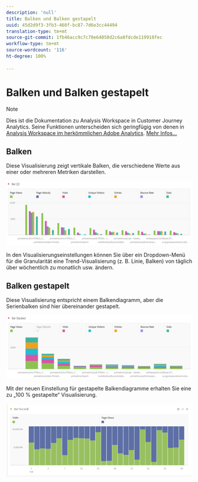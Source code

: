 ```yaml
---
description: 'null'
title: Balken und Balken gestapelt
uuid: 45d2d9f3-3fb3-460f-bc87-7d6e3cc44494
translation-type: tm+mt
source-git-commit: 1fb46acc9c7c70e64058d2c6a8fdcde119910fec
workflow-type: tm+mt
source-wordcount: '116'
ht-degree: 100%

---
```



# Balken und Balken gestapelt

>[!NOTE]
>
>Dies ist die Dokumentation zu Analysis Workspace in Customer Journey Analytics. Seine Funktionen unterscheiden sich geringfügig von denen in [Analysis Workspace im herkömmlichen Adobe Analytics](https://docs.adobe.com/content/help/de-DE/analytics/analyze/analysis-workspace/home.html). [Mehr Infos...](/help/getting-started/cja-aa.md)

## Balken

Diese Visualisierung zeigt vertikale Balken, die verschiedene Werte aus einer oder mehreren Metriken darstellen.

![](assets/bar.png)

In den Visualisierungseinstellungen können Sie über ein Dropdown-Menü für die Granularität eine Trend-Visualisierung (z. B. Linie, Balken) von täglich über wöchentlich zu monatlich usw. ändern.

## Balken gestapelt

Diese Visualisierung entspricht einem Balkendiagramm, aber die Serienbalken sind hier übereinander gestapelt.

![](assets/bar-stacked.png)

Mit der neuen Einstellung für gestapelte Balkendiagramme erhalten Sie eine zu „100 % gestapelte“ Visualisierung.

![](assets/stacked_100_percent.png)

